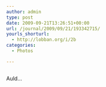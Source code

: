 ```yaml
---
author: admin
type: post
date: 2009-09-21T13:26:51+00:00
url: /journal/2009/09/21/193342715/
yourls_shorturl:
  - http://lobban.org/i/2b
categories:
  - Photos

---
```

<div class="figure">
  <img src="http://andy.lobban.org/photo/1280/193342715/1/tumblr_kqbpcrIG531qzrl7b" alt="" />
</div>

Auld&#8230;